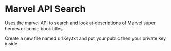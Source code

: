 # Marvel API Search

Uses the marvel API to search and look at descriptions of Marvel super heroes or comic book titles.

Create a new file named urlKey.txt and put your public then your private key inside.